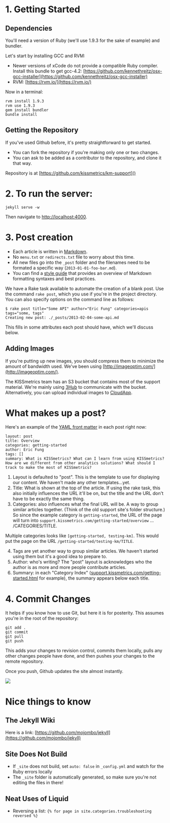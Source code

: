 # 1. Getting Started

## Dependencies

You'll need a version of Ruby (we'll use 1.9.3 for the sake of example) and bundler.

Let's start by installing GCC and RVM:

* Newer versions of xCode do not provide a compatible Ruby compiler. Install this bundle to get gcc-4.2: [https://github.com/kennethreitz/osx-gcc-installer](https://github.com/kennethreitz/osx-gcc-installer)
* RVM: [https://rvm.io/](https://rvm.io/)

Now in a terminal:

    rvm install 1.9.3
    rvm use 1.9.3
    gem install bundler
    bundle install

## Getting the Repository

If you've used Github before, it's pretty straightforward to get started.

* You can fork the repository if you're making only one or two changes.
* You can ask to be added as a contributor to the repository, and clone it that way.

Repository is at [https://github.com/kissmetrics/km-support]() 

# 2. To run the server:

`jekyll serve -w`

Then navigate to [http://localhost:4000](http://localhost:4000).

# 3. Post creation

* Each article is written in [Markdown](http://daringfireball.net/projects/markdown/).
* No `menu.txt` or `redirects.txt` file to worry about this time.
* All new files go into the `_post` folder and the filenames need to be formated a specific way (`2013-01-01-foo-bar.md`).
* You can find a [style guide](http://support.kissmetrics.com/misc/styleguide.html) that provides an overview of Markdown formatting syntaxes and best practices.


We have a Rake task available to automate the creation of a blank post. Use the command `rake post`, which you use if you're in the project directory. You can also specify options on the command line as follows:

    $ rake post title="Some API" author="Eric Fung" categories=apis tags="some, tags"
    Creating new post: ./_posts/2013-02-04-some-api.md

This fills in some attributes each post should have, which we'll discuss below.

## Adding Images

If you're putting up new images, you should compress them to minimize the amount of bandwidth used. We've been using [http://imageoptim.com/](http://imageoptim.com/).

The KISSmetrics team has an S3 bucket that contains most of the support material. We're mainly using [3Hub](http://www.3hubapp.com/) to communicate with the bucket. Alternatively, you can upload individual images to [CloudApp](http://my.cl.ly/).

# What makes up a post?

Here's an example of the [YAML front matter](https://github.com/mojombo/jekyll/wiki/yaml-front-matter) in each post right now:

    layout: post
    title: Overview
    categories: getting-started
    author: Eric Fung
    tags: []
    summary: What is KISSmetrics? What can I learn from using KISSmetrics? How are we different from other analytics solutions? What should I track to make the most of KISSmetrics?

1. Layout is defaulted to "post". This is the template to use for displaying our content. We haven't made any other templates...yet.
2. Title: What is shown at the top of the article. If using the rake task, this also initially influences the URL it'll be on, but the title and the URL don't have to be exactly the same thing.
3. Categories: also influences what the final URL will be. A way to group similar articles together. (Think of the old support site's folder structure.) So since the example category is `getting-started`, the URL of the page will turn into `support.kissmetrics.com/getting-started/overview` ... /CATEGORIES/TITLE.

Multiple categories looks like `[getting-started, testing-km]`. This would put the page on the URL `/getting-started/testing-km/TITLE`.

4. Tags are yet another way to group similar articles. We haven't started using them but it's a good idea to prepare to.
5. Author: who's writing? The "post" layout is acknowledges who the author is as more and more people contribute articles.
6. Summary: in each "Category Index" ([support.kissmetrics.com/getting-started.html](support.kissmetrics.com/getting-started.html) for example), the summary appears below each title.

# 4. Commit Changes

It helps if you know how to use Git, but here it is for posterity. This assumes you're in the root of the repository:

    git add .
    git commit
    git pull
    git push

This adds your changes to revision control, commits them locally, pulls any other changes people have done, and then pushes your changes to the remote repository.

Once you push, Github updates the site almost instantly.

![](http://cl.ly/image/321e2n293U1k/magic.gif)

# Nice things to know

## The Jekyll Wiki

Here is a link: [https://github.com/mojombo/jekyll](https://github.com/mojombo/jekyll)

## Site Does Not Build

* If `_site` does not build, set `auto: false` in `_config.yml` and watch for the Ruby errors locally
* The `_site` folder is automatically generated, so make sure you're not editing the files in there!
 
## Neat Uses of Liquid

* Reversing a list: `{% for page in site.categories.troubleshooting reversed %}`
